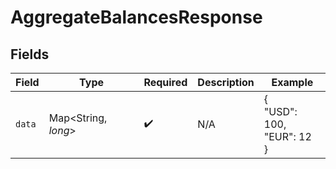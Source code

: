 # AggregateBalancesResponse


## Fields

| Field                     | Type                      | Required                  | Description               | Example                   |
| ------------------------- | ------------------------- | ------------------------- | ------------------------- | ------------------------- |
| `data`                    | Map<String, *long*>       | :heavy_check_mark:        | N/A                       | {<br/>"USD": 100,<br/>"EUR": 12<br/>} |